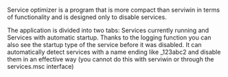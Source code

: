 Service optimizer is a program that is more compact than serviwin in terms of functionality and is designed only to disable services.

The application is divided into two tabs: Services currently running and Services with automatic startup.
Thanks to the logging function you can also see the startup type of the service before it was disabled.
It can automatically detect services with a name ending like _123abc2 and disable them in an effective way (you cannot do this with serviwin or through the services.msc interface)
